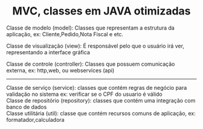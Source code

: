 <h1 align="center">MVC, classes em JAVA otimizadas</h1>

<p>Classe de modelo (model): Classes que representam a estrutura da aplicação, ex: Cliente,Pedido,Nota Fiscal e etc.</p>
<p>Classe de visualização (view): É responsável pelo que o usuário irá ver, representando a interface gráfica</p>
<p>Classe de controle (controller): Classes que possuem comunicação externa, ex: http,web, ou webservices (api)</p>

---


Classe de serviço (service): classes que contém regras de negócio para validação no sistema ex: verificar se o CPF do usuario é válido
<br>
Classe de repositório (repository): classes que contém uma integração com banco de dados
<br>
Classe utilitária (util): classe que contém recursos comuns de aplicação, ex: formatador,calculadora
